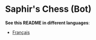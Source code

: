 # Saphir's Chess (Bot)

**See this README in different languages**:
- <a href="./lang/README.fr.md">Français</a>

